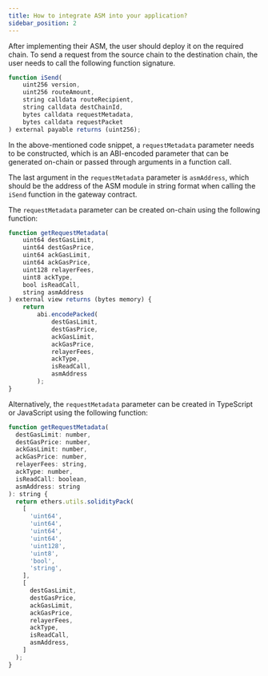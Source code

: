 ```yaml
---
title: How to integrate ASM into your application?
sidebar_position: 2
---
```


After implementing their ASM, the user should deploy it on the required chain. To send a request from the source chain to the destination chain, the user needs to call the following function signature.

```javascript
function iSend(
    uint256 version,
    uint256 routeAmount,
    string calldata routeRecipient,
    string calldata destChainId,
    bytes calldata requestMetadata,
    bytes calldata requestPacket
) external payable returns (uint256);
```

In the above-mentioned code snippet, a `requestMetadata` parameter needs to be constructed, which is an ABI-encoded parameter that can be generated on-chain or passed through arguments in a function call.

The last argument in the `requestMetadata` parameter is `asmAddress`, which should be the address of the ASM module in string format when calling the `iSend` function in the gateway contract.

The `requestMetadata` parameter can be created on-chain using the following function:


```javascript
function getRequestMetadata(
    uint64 destGasLimit,
    uint64 destGasPrice,
    uint64 ackGasLimit,
    uint64 ackGasPrice,
    uint128 relayerFees,
    uint8 ackType,
    bool isReadCall,
    string asmAddress
) external view returns (bytes memory) {
    return
        abi.encodePacked(
            destGasLimit,
            destGasPrice,
            ackGasLimit,
            ackGasPrice,
            relayerFees,
            ackType,
            isReadCall,
            asmAddress
        );
}
```

Alternatively, the `requestMetadata` parameter can be created in TypeScript or JavaScript using the following function:


```javascript
function getRequestMetadata(
  destGasLimit: number,
  destGasPrice: number,
  ackGasLimit: number,
  ackGasPrice: number,
  relayerFees: string,
  ackType: number,
  isReadCall: boolean,
  asmAddress: string
): string {
  return ethers.utils.solidityPack(
    [
      'uint64',
      'uint64',
      'uint64',
      'uint64',
      'uint128',
      'uint8',
      'bool',
      'string',
    ],
    [
      destGasLimit,
      destGasPrice,
      ackGasLimit,
      ackGasPrice,
      relayerFees,
      ackType,
      isReadCall,
      asmAddress,
    ]
  );
}
```
